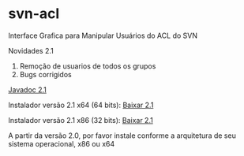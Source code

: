 # svn-acl
Interface Grafica para Manipular Usuários do ACL do SVN

Novidades 2.1
 1. Remoção de usuarios de todos os grupos
 2. Bugs corrigidos
 
[Javadoc 2.1](https://rawgit.com/Lhuckaz/svn-acl/v.2.1/svn-acl/doc/index.html)

Instalador versão 2.1 x64 (64 bits): 
[Baixar 2.1](https://github.com/Lhuckaz/svn-acl/blob/v.2.1/svn-acl-2.1_x64.exe?raw=true)

Instalador versão 2.1 x86 (32 bits): 
[Baixar 2.1](https://github.com/Lhuckaz/svn-acl/blob/v.2.1/svn-acl-2.1_x86.exe?raw=true)

A partir da versão 2.0, por favor instale conforme a arquitetura de seu sistema operacional, x86 ou x64
